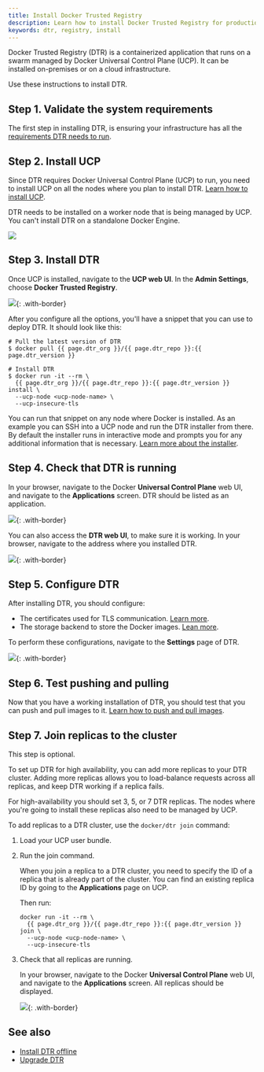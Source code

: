 ```yaml
---
title: Install Docker Trusted Registry
description: Learn how to install Docker Trusted Registry for production.
keywords: dtr, registry, install
---
```


Docker Trusted Registry (DTR) is a containerized application that runs on a
swarm managed by Docker Universal Control Plane (UCP). It can be installed
on-premises or on a cloud infrastructure.

Use these instructions to install DTR.

## Step 1. Validate the system requirements

The first step in installing DTR, is ensuring your
infrastructure has all the [requirements DTR needs to run](system-requirements.md).

## Step 2. Install UCP

Since DTR requires Docker Universal Control Plane (UCP)
to run, you need to install UCP on all the nodes where you plan to install DTR.
[Learn how to install UCP](/datacenter/ucp/2.2/guides/admin/install.md).

DTR needs to be installed on a worker node that is being managed by UCP.
You can't install DTR on a standalone Docker Engine.

![](../../images/install-dtr-1.svg)


## Step 3. Install DTR

Once UCP is installed, navigate to the **UCP web UI**. In the **Admin Settings**,
choose **Docker Trusted Registry**.

![](../../images/install-dtr-2.png){: .with-border}

After you configure all the options, you'll have a snippet that you can use
to deploy DTR. It should look like this:

```none
# Pull the latest version of DTR
$ docker pull {{ page.dtr_org }}/{{ page.dtr_repo }}:{{ page.dtr_version }}

# Install DTR
$ docker run -it --rm \
  {{ page.dtr_org }}/{{ page.dtr_repo }}:{{ page.dtr_version }} install \
  --ucp-node <ucp-node-name> \
  --ucp-insecure-tls
```

You can run that snippet on any node where Docker is installed. As an example
you can SSH into a UCP node and run the DTR installer from there. By default
the installer runs in interactive mode and prompts you for any additional
information that is necessary.
[Learn more about the installer](../../../reference/cli/install.md).

## Step 4. Check that DTR is running

In your browser, navigate to the Docker **Universal Control Plane**
web UI, and navigate to the **Applications** screen. DTR should be listed
as an application.

![](../../images/install-dtr-3.png){: .with-border}

You can also access the **DTR web UI**, to make sure it is working. In your
browser, navigate to the address where you installed DTR.

![](../../images/install-dtr-4.png){: .with-border}


## Step 5. Configure DTR

After installing DTR, you should configure:

  * The certificates used for TLS communication. [Learn more](../configure/use-your-own-tls-certificates.md).
  * The storage backend to store the Docker images. [Lean more](../configure/external-storage/index.md).

  To perform these configurations, navigate to the **Settings** page of DTR.

  ![](../../images/install-dtr-5.png){: .with-border}


## Step 6. Test pushing and pulling

Now that you have a working installation of DTR, you should test that you can
push and pull images to it.
[Learn how to push and pull images](../../user/manage-images/pull-and-push-images.md).

## Step 7. Join replicas to the cluster

This step is optional.

To set up DTR for high availability,
you can add more replicas to your DTR cluster. Adding more replicas allows you
to load-balance requests across all replicas, and keep DTR working if a
replica fails.

For high-availability you should set 3, 5, or 7 DTR replicas. The nodes where
you're going to install these replicas also need to be managed by UCP.

To add replicas to a DTR cluster, use the `docker/dtr join` command:

1. Load your UCP user bundle.

2.  Run the join command.

    When you join a replica to a DTR cluster, you need to specify the
    ID of a replica that is already part of the cluster. You can find an
    existing replica ID by going to the **Applications** page on UCP.

    Then run:

    ```none
    docker run -it --rm \
      {{ page.dtr_org }}/{{ page.dtr_repo }}:{{ page.dtr_version }} join \
      --ucp-node <ucp-node-name> \
      --ucp-insecure-tls
    ```

3. Check that all replicas are running.

    In your browser, navigate to the Docker **Universal Control Plane**
    web UI, and navigate to the **Applications** screen. All replicas should
    be displayed.

    ![](../../images/install-dtr-6.png){: .with-border}

## See also

* [Install DTR offline](install-offline.md)
* [Upgrade DTR](../upgrade.md)
